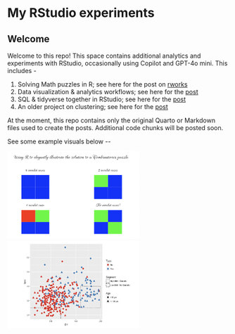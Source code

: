 # My RStudio experiments 

## Welcome

Welcome to this repo! This space contains additional analytics and experiments with RStudio, occasionally using Copilot and GPT-4o mini. This includes -
1. Solving Math puzzles in R; see here for the post on [rworks](https://rworks.dev/posts/math-puzzles/)
2. Data visualization & analytics workflows; see here for the [post](https://rviews.rstudio.com/2017/08/14/end-to-end-visualization-using-ggplot2/)
3. SQL & tidyverse together in RStudio; see here for the [post](https://rviews.rstudio.com/2023/04/06/a-data-analyst-workflow-part-1-sql-tidyverse/)
4. An older project on clustering; see here for the [post](https://blog.revolutionanalytics.com/2015/04/r-for-more-powerful-clustering.html)

At the moment, this repo contains only the original Quarto or Markdown files used to create the posts. Additional code chunks will be posted soon. 

See some example visuals below --


<img src="math.png" alt="Alt Text" width="300" height="200">

<img src="scatter.png" alt="Alt Text" width="300" height="200">


